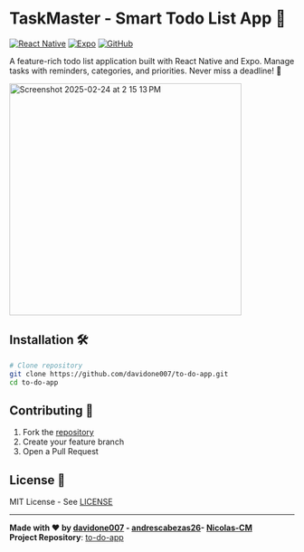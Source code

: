 
# TaskMaster - Smart Todo List App 🚀

[![React Native](https://img.shields.io/badge/React_Native-0.71-blue?logo=react)](https://reactnative.dev/)
[![Expo](https://img.shields.io/badge/Expo-47.0.0-lightgrey?logo=expo)](https://expo.io/)
[![GitHub](https://img.shields.io/badge/Repo-GitHub-success)](https://github.com/davidone007/to-do-app)

A feature-rich todo list application built with React Native and Expo. Manage tasks with reminders, categories, and priorities. Never miss a deadline! 📅

<img width="410" alt="Screenshot 2025-02-24 at 2 15 13 PM" src="https://github.com/user-attachments/assets/97be9e6d-74e8-47e0-a114-40b4ed694c6c" />



## Installation 🛠️
```bash
# Clone repository
git clone https://github.com/davidone007/to-do-app.git
cd to-do-app
```

## Contributing 🤝
1. Fork the [repository](https://github.com/davidone007/to-do-app)
2. Create your feature branch
3. Open a Pull Request

## License 📄
MIT License - See [LICENSE](https://github.com/davidone007/to-do-app/blob/main/LICENSE)

---

**Made with ❤️ by [davidone007](https://github.com/davidone007) - [andrescabezas26](https://github.com/andrescabezas26)-
[Nicolas-CM](https://github.com/Nicolas-CM)**  
**Project Repository**: [to-do-app](https://github.com/davidone007/to-do-app)
